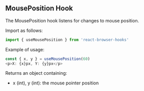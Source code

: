 ## MousePosition Hook

The MousePosition hook listens for changes to mouse position.  

Import as follows:

```javascript
import { useMousePosition } from 'react-browser-hooks' 
```

Example of usage:

```javascript
const { x, y } = useMousePosition(60)
<p>X: {x}px, Y: {y}px</p>
```

Returns an object containing:
- x (int), y (int): the mouse pointer position